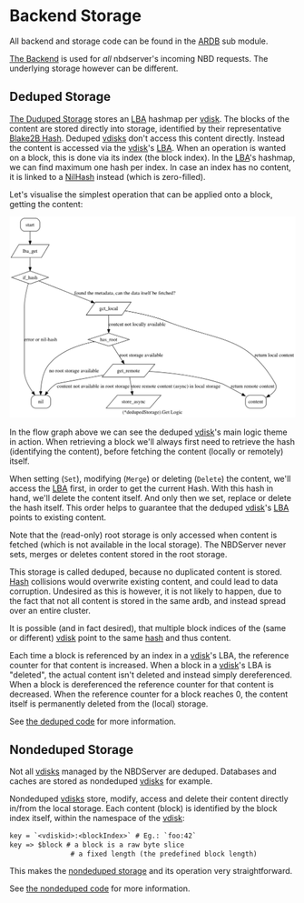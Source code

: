 # Backend Storage

All backend and storage code can be found in the [ARDB][ardb] sub module.

[The Backend][ardb.backend] is used for _all_ nbdserver's incoming NBD requests. The underlying storage however can be different.

## Deduped Storage

[The Duduped Storage][ardb.deduped] stores an [LBA][lba] hashmap per [vdisk][vdisk]. The blocks of the content are stored directly into storage, identified by their representative [Blake2B Hash][blake2b.hash]. Deduped [vdisks][vdisk] don't access this content directly. Instead the content is accessed via the [vdisk][vdisk]'s [LBA][lba]. When an operation is wanted on a block, this is done via its index (the block index). In the [LBA][lba]'s hashmap, we can find maximum one hash per index. In case an index has no content, it is linked to a [NilHash][lba.nilhash] instead (which is zero-filled).

Let's visualise the simplest operation that can be applied onto a block, getting the content:

![(*ardb.dedupedStorage).Get](assets/deduped_get.png)

In the flow graph above we can see the deduped [vdisk][vdisk]'s main logic theme in action. When retrieving a block we'll always first need to retrieve the hash (identifying the content), before fetching the content (locally or remotely) itself.

When setting (`Set`), modifying (`Merge`) or deleting (`Delete`) the content, we'll access the [LBA][lba] first, in order to get the current Hash. With this hash in hand, we'll delete the content itself. And only then we set, replace or delete the hash itself. This order helps to guarantee that the deduped [vdisk][vdisk]'s [LBA][lba] points to existing content.

Note that the (read-only) root storage is only accessed when content is fetched (which is not available in the local storage). The NBDServer never sets, merges or deletes content stored in the root storage.

This storage is called deduped, because no duplicated content is stored. [Hash][blake2b.hash] collisions would overwrite existing content, and could lead to data corruption. Undesired as this is however, it is not likely to happen, due to the fact that not all content is stored in the same ardb, and instead spread over an entire cluster.

It is possible (and in fact desired), that multiple block indices of the (same or different) [vdisk][vdisk] point to the same [hash][blake2b.hash] and thus content.

Each time a block is referenced by an index in a [vdisk][vdisk]'s LBA, the reference counter for that content is increased. When a block in a [vdisk][vdisk]'s LBA is "deleted", the actual content isn't deleted and instead simply dereferenced. When a block is dereferenced the reference counter for that content is decreased. When the reference counter for a block reaches 0, the content itself is permanently deleted from the (local) storage.

See [the deduped code](../ardb/deduped.go) for more information.

## Nondeduped Storage

Not all [vdisks][vdisk] managed by the NBDServer are deduped. Databases and caches are stored as nondeduped [vdisks][vdisk] for example.

Nondeduped [vdisks][vdisk] store, modify, access and delete their content directly in/from the local storage. Each content (block) is identified by the block index itself, within the namespace of the [vdisk][vdisk]:

```
key = `<vdiskid>:<blockIndex>` # Eg.: `foo:42`
key => $block # a block is a raw byte slice
               # a fixed length (the predefined block length)
```

This makes the [nondeduped storage][ardb.nondeduped] and its operation very straightforward. 

See [the nondeduped code](../ardb/nondeduped.go) for more information.

[ardb]: ../ardb
[ardb.backend]: ../ardb/backend.go#L10-L16
[ardb.deduped]: ../ardb/deduped.go#L23-L32
[ardb.nondeduped]: ../ardb/nondeduped.go#L18-L25
[lba]: ../lba
[lba.nilhash]: ../lba/hash.go#L15-L16
[vdisk]: https://en.wikipedia.org/wiki/Virtual_disk
[blake2b.hash]: ../lba/hash.go#L19-L20